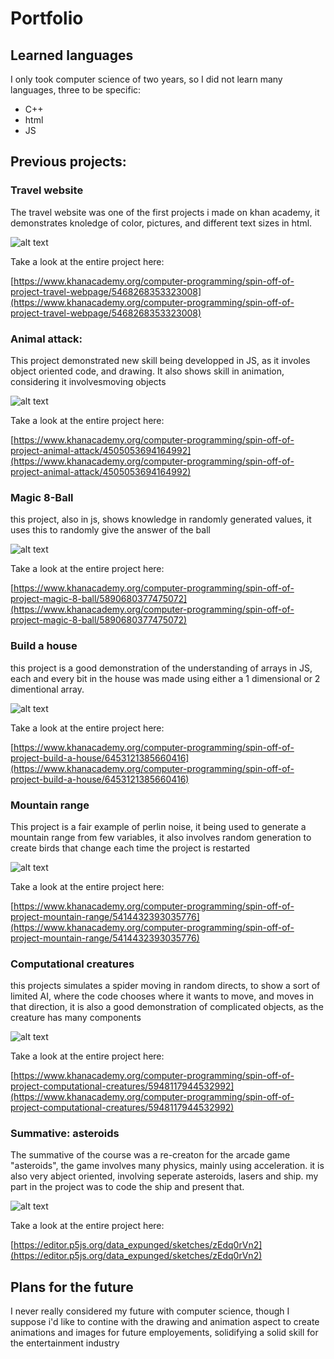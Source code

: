 # Portfolio

## Learned languages
I only took computer science of two years, so I did not learn many languages, three to be specific:
 - C++
 - html
 - JS

## Previous projects:

### Travel website
The travel website was one of the first projects i made on khan academy, it demonstrates knoledge of color, pictures, and different text sizes in html.

![alt text](https://www.khanacademy.org/computer-programming/spin-off-of-project-travel-webpage/5468268353323008/5721036024709120.png)

Take a look at the entire project here:

[https://www.khanacademy.org/computer-programming/spin-off-of-project-travel-webpage/5468268353323008](https://www.khanacademy.org/computer-programming/spin-off-of-project-travel-webpage/5468268353323008)

### Animal attack:
This project demonstrated new skill being developped in JS, as it involes object oriented code, and drawing. It also shows skill in animation, considering it involvesmoving objects

![alt text](https://www.khanacademy.org/computer-programming/spin-off-of-project-animal-attack/4505053694164992/5767494685949952.png)

Take a look at the entire project here:

[https://www.khanacademy.org/computer-programming/spin-off-of-project-animal-attack/4505053694164992](https://www.khanacademy.org/computer-programming/spin-off-of-project-animal-attack/4505053694164992)

### Magic 8-Ball
this project, also in js, shows knowledge in randomly generated values, it uses this to randomly give the answer of the ball

![alt text](https://www.khanacademy.org/computer-programming/spin-off-of-project-magic-8-ball/5890680377475072/5667168544882688.png)

Take a look at the entire project here:

[https://www.khanacademy.org/computer-programming/spin-off-of-project-magic-8-ball/5890680377475072](https://www.khanacademy.org/computer-programming/spin-off-of-project-magic-8-ball/5890680377475072)

### Build a house
this project is a good demonstration of the understanding of arrays in JS, each and every bit in the house was made using either a 1 dimensional or 2 dimentional array.

![alt text](https://www.khanacademy.org/computer-programming/spin-off-of-project-build-a-house/6453121385660416/5654153720233984.png)

Take a look at the entire project here:

[https://www.khanacademy.org/computer-programming/spin-off-of-project-build-a-house/6453121385660416](https://www.khanacademy.org/computer-programming/spin-off-of-project-build-a-house/6453121385660416)

### Mountain range
This project is a fair example of perlin noise, it being used to generate a mountain range from few variables, it also involves random generation to create birds that change each time the project is restarted

![alt text](https://www.khanacademy.org/computer-programming/spin-off-of-project-mountain-range/5414432393035776/5651874166341632.png)

Take a look at the entire project here:

[https://www.khanacademy.org/computer-programming/spin-off-of-project-mountain-range/5414432393035776](https://www.khanacademy.org/computer-programming/spin-off-of-project-mountain-range/5414432393035776)

### Computational creatures
this projects simulates a spider moving in random directs, to show a sort of limited AI, where the code chooses where it wants to move, and moves in that direction, it is also a good demonstration of complicated objects, as the creature has many components

![alt text](https://www.khanacademy.org/computer-programming/spin-off-of-project-computational-creatures/5948117944532992/5649050225344512.png)

Take a look at the entire project here:

[https://www.khanacademy.org/computer-programming/spin-off-of-project-computational-creatures/5948117944532992](https://www.khanacademy.org/computer-programming/spin-off-of-project-computational-creatures/5948117944532992)

### Summative: asteroids
The summative of the course was a re-creaton for the arcade game "asteroids", the game involves many physics, mainly using acceleration. it is also very abject oriented, involving seperate asteroids, lasers and ship. my part in the project was to code the ship and present that.

![alt text](https://www.khanacademy.org/computer-programming/thing/5606003937542144/5707702298738688.png)

Take a look at the entire project here:

[https://editor.p5js.org/data_expunged/sketches/zEdq0rVn2](https://editor.p5js.org/data_expunged/sketches/zEdq0rVn2)

## Plans for the future
I never really considered my future with computer science, though I suppose i'd like to contine with the drawing and animation aspect to create animations and images for future employements, solidifying a solid skill for the entertainment industry
